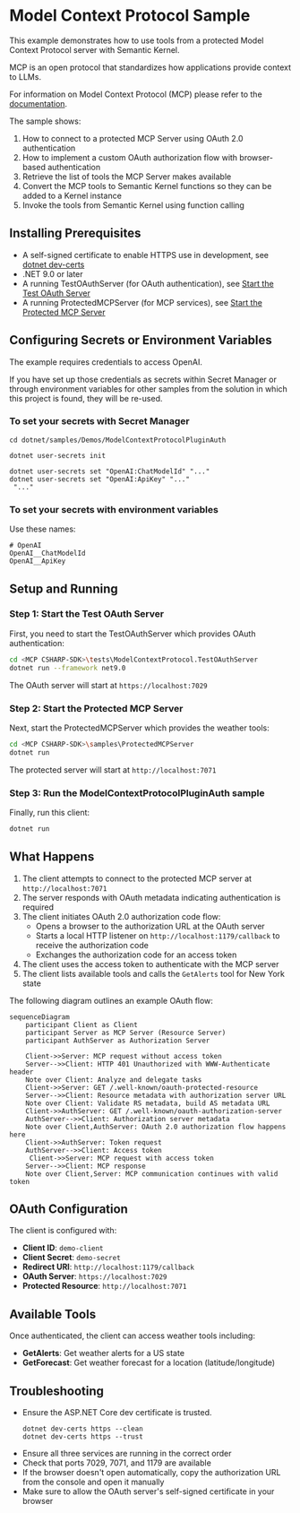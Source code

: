 # Model Context Protocol Sample

This example demonstrates how to use tools from a protected Model Context Protocol server with Semantic Kernel.

MCP is an open protocol that standardizes how applications provide context to LLMs.

For information on Model Context Protocol (MCP) please refer to the [documentation](https://modelcontextprotocol.io/introduction).

The sample shows:

1. How to connect to a protected MCP Server using  OAuth 2.0 authentication
1. How to implement a custom OAuth authorization flow with browser-based authentication
1. Retrieve the list of tools the MCP Server makes available
1. Convert the MCP tools to Semantic Kernel functions so they can be added to a Kernel instance
1. Invoke the tools from Semantic Kernel using function calling

## Installing Prerequisites

- A self-signed certificate to enable HTTPS use in development, see [dotnet dev-certs](https://learn.microsoft.com/en-us/dotnet/core/tools/dotnet-dev-certs)
- .NET 9.0 or later
- A running TestOAuthServer (for OAuth authentication), see [Start the Test OAuth Server](https://github.com/modelcontextprotocol/csharp-sdk/tree/main/samples/ProtectedMcpClient#step-1-start-the-test-oauth-server)
- A running ProtectedMCPServer (for MCP services), see [Start the Protected MCP Server](https://github.com/modelcontextprotocol/csharp-sdk/tree/main/samples/ProtectedMcpClient#step-2-start-the-protected-mcp-server)
 
## Configuring Secrets or Environment Variables

The example requires credentials to access OpenAI.

If you have set up those credentials as secrets within Secret Manager or through environment variables for other samples from the solution in which this project is found, they will be re-used.

### To set your secrets with Secret Manager

```text
cd dotnet/samples/Demos/ModelContextProtocolPluginAuth

dotnet user-secrets init

dotnet user-secrets set "OpenAI:ChatModelId" "..."
dotnet user-secrets set "OpenAI:ApiKey" "..."
 "..."
```

### To set your secrets with environment variables

Use these names:

```text
# OpenAI
OpenAI__ChatModelId
OpenAI__ApiKey
```

## Setup and Running

### Step 1: Start the Test OAuth Server

First, you need to start the TestOAuthServer which provides OAuth authentication:

```bash
cd <MCP CSHARP-SDK>\tests\ModelContextProtocol.TestOAuthServer
dotnet run --framework net9.0
```

The OAuth server will start at `https://localhost:7029`

### Step 2: Start the Protected MCP Server

Next, start the ProtectedMCPServer which provides the weather tools:

```bash
cd <MCP CSHARP-SDK>\samples\ProtectedMCPServer
dotnet run
```

The protected server will start at `http://localhost:7071`

### Step 3: Run the ModelContextProtocolPluginAuth sample

Finally, run this client:

```bash
dotnet run
```

## What Happens

1. The client attempts to connect to the protected MCP server at `http://localhost:7071`
2. The server responds with OAuth metadata indicating authentication is required
3. The client initiates OAuth 2.0 authorization code flow:
   - Opens a browser to the authorization URL at the OAuth server
   - Starts a local HTTP listener on `http://localhost:1179/callback` to receive the authorization code
   - Exchanges the authorization code for an access token
4. The client uses the access token to authenticate with the MCP server
5. The client lists available tools and calls the `GetAlerts` tool for New York state

The following diagram outlines an example OAuth flow:

```mermaid
sequenceDiagram
    participant Client as Client
    participant Server as MCP Server (Resource Server)
    participant AuthServer as Authorization Server 

    Client->>Server: MCP request without access token
    Server-->>Client: HTTP 401 Unauthorized with WWW-Authenticate header
    Note over Client: Analyze and delegate tasks
    Client->>Server: GET /.well-known/oauth-protected-resource
    Server-->>Client: Resource metadata with authorization server URL
    Note over Client: Validate RS metadata, build AS metadata URL
    Client->>AuthServer: GET /.well-known/oauth-authorization-server
    AuthServer-->>Client: Authorization server metadata
    Note over Client,AuthServer: OAuth 2.0 authorization flow happens here
    Client->>AuthServer: Token request
    AuthServer-->>Client: Access token
     Client->>Server: MCP request with access token
    Server-->>Client: MCP response
    Note over Client,Server: MCP communication continues with valid token
```

## OAuth Configuration

The client is configured with:
- **Client ID**: `demo-client`
- **Client Secret**: `demo-secret` 
- **Redirect URI**: `http://localhost:1179/callback`
- **OAuth Server**: `https://localhost:7029`
- **Protected Resource**: `http://localhost:7071`

## Available Tools

Once authenticated, the client can access weather tools including:
- **GetAlerts**: Get weather alerts for a US state
- **GetForecast**: Get weather forecast for a location (latitude/longitude)

## Troubleshooting

- Ensure the ASP.NET Core dev certificate is trusted.
  ```
  dotnet dev-certs https --clean
  dotnet dev-certs https --trust
  ```
- Ensure all three services are running in the correct order
- Check that ports 7029, 7071, and 1179 are available
- If the browser doesn't open automatically, copy the authorization URL from the console and open it manually
- Make sure to allow the OAuth server's self-signed certificate in your browser